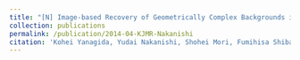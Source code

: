 ```yaml
---
title: "[N] Image-based Recovery of Geometrically Complex Backgrounds in Diminished Reality"
collection: publications
permalink: /publication/2014-04-KJMR-Nakanishi
citation: 'Kohei Yanagida, Yudai Nakanishi, Shohei Mori, Fumihisa Shibata, Asako Kimura, and Hideyuki Tamura, &quot;Image-based Recovery of Geometrically Complex Backgrounds in Diminished Reality&quot; <i>USB Memory Proc. the 7th Korea-Japan Workshop on Mixed Reality (KJMR)</i> (2014.4)'
---
```


<!--
externalurl: 'url'
paperurl: 'url'
youtubeurl: 'url'
presentationurl: 'url'
githuburl: 'url'
note: blah blah
-->